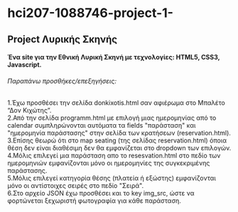# hci207-1088746-project-1-

## Project Λυρικής Σκηνής
#### Ένα site για την Εθνική Λυρική Σκηνή με τεχνολογίες: HTML5, CSS3, Javascript.

###### Παραπάνω προσθήκες/επεξηγήσεις:

1.Έχω προσθέσει την σελίδα donkixotis.html σαν αφιέρωμα στο Μπαλέτο “Δον Κιχώτης”.  
2.Από την σελίδα programm.html με επιλογή μιας ημερομηνίας από το calendar συμπληρώνονται αυτόματα τα fields "παράσταση" και "ημερομηνία παράστασης" στην σελίδα των κρατήσεων (reservation.html).  
3.Επίσης θεωρώ ότι στο map seating (της σελίδας reservation.html) όποια θέση δεν είναι διαθέσιμη δεν θα εμφανίζεται στο dropdown των επιλογών.  
4.Μόλις επιλεγεί μια παράσταση απο το resesvation.html στο πεδίο των ημερομηνιών εμφανίζονται μόνο οι ημερομηνίες της συγκεκριμένης παράστασης.  
5.Μόλις επιλεγεί κατηγορία θέσης (πλατεία ή εξώστης) εμφανίζονται μόνο οι αντίστοιχες σειρές στο πεδίο "Σειρά".  
6.Στο αρχείο JSON  έχω προσθέσει και  το key img_src, ώστε να φορτώνεται ξεχωριστή φωτογραφία για κάθε παράσταση.  
